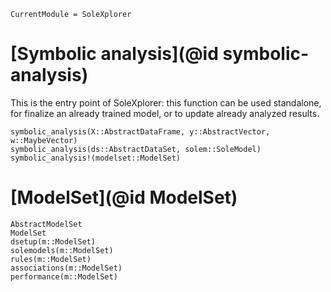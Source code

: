 ```@meta
CurrentModule = SoleXplorer
```

# [Symbolic analysis](@id symbolic-analysis)

This is the entry point of SoleXplorer: this function can be used standalone, for finalize an already trained model, or to update already analyzed results.

```@docs
symbolic_analysis(X::AbstractDataFrame, y::AbstractVector, w::MaybeVector)
symbolic_analysis(ds::AbstractDataSet, solem::SoleModel)
symbolic_analysis!(modelset::ModelSet)
```

# [ModelSet](@id ModelSet)

```@docs
AbstractModelSet
ModelSet
dsetup(m::ModelSet)
solemodels(m::ModelSet)
rules(m::ModelSet)
associations(m::ModelSet)
performance(m::ModelSet)
```


